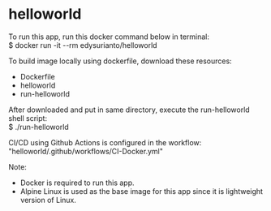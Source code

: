 # helloworld

To run this app, run this docker command below in terminal:  
$ docker run -it --rm edysurianto/helloworld

To build image locally using dockerfile, download these resources:  
- Dockerfile  
- helloworld  
- run-helloworld

After downloaded and put in same directory, execute the run-helloworld shell script:  
$ ./run-helloworld

CI/CD using Github Actions is configured in the workflow:  
"helloworld/.github/workflows/CI-Docker.yml"

Note: 
- Docker is required to run this app.
- Alpine Linux is used as the base image for this app since it is lightweight version of Linux.

